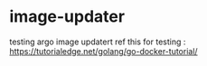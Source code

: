 # image-updater
testing argo image updatert
ref this for testing : https://tutorialedge.net/golang/go-docker-tutorial/
